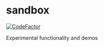 # sandbox

[![CodeFactor](https://www.codefactor.io/repository/github/cancer-council-queensland/sandbox/badge)](https://www.codefactor.io/repository/github/cancer-council-queensland/sandbox)

Experimental functionality and demos
